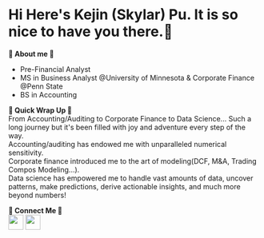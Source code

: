 # Hi Here's Kejin (Skylar) Pu. It is so nice to have you there.🩵
**🩶 About me 🩶**
- Pre-Financial Analyst    
- MS in Business Analyst @University of Minnesota & Corporate Finance @Penn State  
- BS in Accounting

**🤍 Quick Wrap Up 🤍**   
From Accounting/Auditing to Corporate Finance to Data Science... Such a long journey but it's been filled with joy and adventure every step of the way.  
Accounting/auditing has endowed me with unparalleled numerical sensitivity.   
Corporate finance introduced me to the art of modeling(DCF, M&A, Trading Compos Modeling...).  
Data science has empowered me to handle vast amounts of data, uncover patterns, make predictions, derive actionable insights, and much more beyond numbers!  

**🖤 Connect Me 🖤**  
[<img src="https://upload.wikimedia.org/wikipedia/commons/c/ca/LinkedIn_logo_initials.png" width="30">](https://www.linkedin.com/in/kejin-skylar-pu/)
[<img src="https://upload.wikimedia.org/wikipedia/commons/4/4b/Tableau_Logo.png" width="30">](https://public.tableau.com/app/profile/skylar.pu/vizzes)










